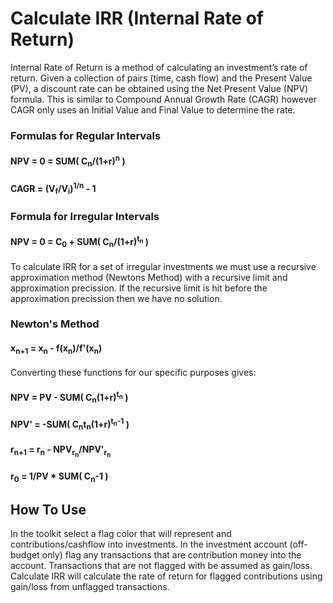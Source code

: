 # Calculate IRR (Internal Rate of Return)

Internal Rate of Return is a method of calculating an investment’s rate of return. Given a collection of pairs (time, cash flow) and the Present Value (PV), a discount rate can be obtained using the Net Present Value (NPV) formula. This is similar to Compound Annual Growth Rate (CAGR) however CAGR only uses an Initial Value and Final Value to determine the rate.

### Formulas for Regular Intervals

#### NPV = 0 = SUM( C<sub>n</sub>/(1+r)<sup>n</sup> )

#### CAGR = (V<sub>f</sub>/V<sub>i</sub>)<sup>1/n</sup> - 1

### Formula for Irregular Intervals

#### NPV = 0 = C<sub>0</sub> + SUM( C<sub>n</sub>/(1+r)<sup>t<sub>n</sub></sup> )

To calculate IRR for a set of irregular investments we must use a recursive approximation method (Newtons Method) with a recursive limit and approximation precission. If the recursive limit is hit before the approximation precission then we have no solution.

### Newton's Method

#### x<sub>n+1</sub> = x<sub>n</sub> - f(x<sub>n</sub>)/f'(x<sub>n</sub>)

Converting these functions for our specific purposes gives:

#### NPV = PV - SUM( C<sub>n</sub>(1+r)<sup>t<sub>n</sub></sup> )

#### NPV' = -SUM( C<sub>n</sub>t<sub>n</sub>(1+r)<sup>t<sub>n</sub>-1</sup> )

#### r<sub>n+1</sub> = r<sub>n</sub> - NPV<sub>r<sub>n</sub></sub>/NPV'<sub>r<sub>n</sub></sub>

#### r<sub>0</sub> = 1/PV \* SUM( C<sub>n</sub>-1 )

## How To Use

In the toolkit select a flag color that will represent and contributions/cashflow into investments. In the investment account (off-budget only) flag any transactions that are contribution money into the account. Transactions that are not flagged with be assumed as gain/loss. Calculate IRR will calculate the rate of return for flagged contributions using gain/loss from unflagged transactions.
